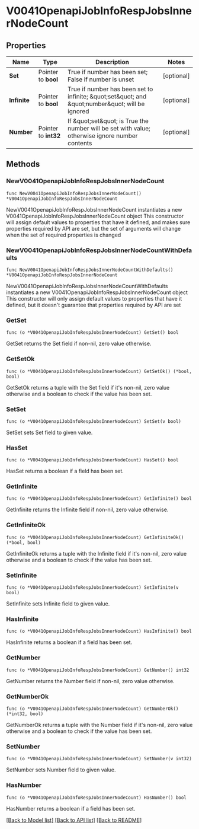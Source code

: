 # V0041OpenapiJobInfoRespJobsInnerNodeCount

## Properties

Name | Type | Description | Notes
------------ | ------------- | ------------- | -------------
**Set** | Pointer to **bool** | True if number has been set; False if number is unset | [optional] 
**Infinite** | Pointer to **bool** | True if number has been set to infinite; \&quot;set\&quot; and \&quot;number\&quot; will be ignored | [optional] 
**Number** | Pointer to **int32** | If \&quot;set\&quot; is True the number will be set with value; otherwise ignore number contents | [optional] 

## Methods

### NewV0041OpenapiJobInfoRespJobsInnerNodeCount

`func NewV0041OpenapiJobInfoRespJobsInnerNodeCount() *V0041OpenapiJobInfoRespJobsInnerNodeCount`

NewV0041OpenapiJobInfoRespJobsInnerNodeCount instantiates a new V0041OpenapiJobInfoRespJobsInnerNodeCount object
This constructor will assign default values to properties that have it defined,
and makes sure properties required by API are set, but the set of arguments
will change when the set of required properties is changed

### NewV0041OpenapiJobInfoRespJobsInnerNodeCountWithDefaults

`func NewV0041OpenapiJobInfoRespJobsInnerNodeCountWithDefaults() *V0041OpenapiJobInfoRespJobsInnerNodeCount`

NewV0041OpenapiJobInfoRespJobsInnerNodeCountWithDefaults instantiates a new V0041OpenapiJobInfoRespJobsInnerNodeCount object
This constructor will only assign default values to properties that have it defined,
but it doesn't guarantee that properties required by API are set

### GetSet

`func (o *V0041OpenapiJobInfoRespJobsInnerNodeCount) GetSet() bool`

GetSet returns the Set field if non-nil, zero value otherwise.

### GetSetOk

`func (o *V0041OpenapiJobInfoRespJobsInnerNodeCount) GetSetOk() (*bool, bool)`

GetSetOk returns a tuple with the Set field if it's non-nil, zero value otherwise
and a boolean to check if the value has been set.

### SetSet

`func (o *V0041OpenapiJobInfoRespJobsInnerNodeCount) SetSet(v bool)`

SetSet sets Set field to given value.

### HasSet

`func (o *V0041OpenapiJobInfoRespJobsInnerNodeCount) HasSet() bool`

HasSet returns a boolean if a field has been set.

### GetInfinite

`func (o *V0041OpenapiJobInfoRespJobsInnerNodeCount) GetInfinite() bool`

GetInfinite returns the Infinite field if non-nil, zero value otherwise.

### GetInfiniteOk

`func (o *V0041OpenapiJobInfoRespJobsInnerNodeCount) GetInfiniteOk() (*bool, bool)`

GetInfiniteOk returns a tuple with the Infinite field if it's non-nil, zero value otherwise
and a boolean to check if the value has been set.

### SetInfinite

`func (o *V0041OpenapiJobInfoRespJobsInnerNodeCount) SetInfinite(v bool)`

SetInfinite sets Infinite field to given value.

### HasInfinite

`func (o *V0041OpenapiJobInfoRespJobsInnerNodeCount) HasInfinite() bool`

HasInfinite returns a boolean if a field has been set.

### GetNumber

`func (o *V0041OpenapiJobInfoRespJobsInnerNodeCount) GetNumber() int32`

GetNumber returns the Number field if non-nil, zero value otherwise.

### GetNumberOk

`func (o *V0041OpenapiJobInfoRespJobsInnerNodeCount) GetNumberOk() (*int32, bool)`

GetNumberOk returns a tuple with the Number field if it's non-nil, zero value otherwise
and a boolean to check if the value has been set.

### SetNumber

`func (o *V0041OpenapiJobInfoRespJobsInnerNodeCount) SetNumber(v int32)`

SetNumber sets Number field to given value.

### HasNumber

`func (o *V0041OpenapiJobInfoRespJobsInnerNodeCount) HasNumber() bool`

HasNumber returns a boolean if a field has been set.


[[Back to Model list]](../README.md#documentation-for-models) [[Back to API list]](../README.md#documentation-for-api-endpoints) [[Back to README]](../README.md)


